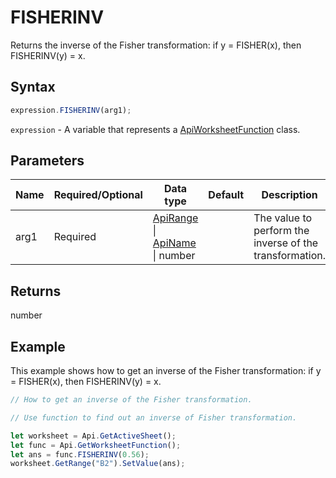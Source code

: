 # FISHERINV

Returns the inverse of the Fisher transformation: if y = FISHER(x), then FISHERINV(y) = x.

## Syntax

```javascript
expression.FISHERINV(arg1);
```

`expression` - A variable that represents a [ApiWorksheetFunction](../ApiWorksheetFunction.md) class.

## Parameters

| **Name** | **Required/Optional** | **Data type** | **Default** | **Description** |
| ------------- | ------------- | ------------- | ------------- | ------------- |
| arg1 | Required | [ApiRange](../../ApiRange/ApiRange.md) \| [ApiName](../../ApiName/ApiName.md) \| number |  | The value to perform the inverse of the transformation. |

## Returns

number

## Example

This example shows how to get an inverse of the Fisher transformation: if y = FISHER(x), then FISHERINV(y) = x.

```javascript editor-xlsx
// How to get an inverse of the Fisher transformation.

// Use function to find out an inverse of Fisher transformation.

let worksheet = Api.GetActiveSheet();
let func = Api.GetWorksheetFunction();
let ans = func.FISHERINV(0.56);
worksheet.GetRange("B2").SetValue(ans);



```
